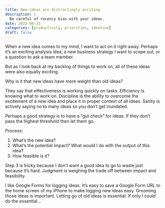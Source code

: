 ```yaml
---
title: New ideas are distractingly exciting
description: |
  Be careful of recency bias with your ideas. 
date: 2022-06-23
categories: [productivity, priorities, ideation]
draft: false
---
```



When a new idea comes to my mind, I want to act on it right away. Perhaps it’s an exciting analysis idea, a new business strategy I want to scope out, or a question to ask a team member. 

But as I look back at my backlog of things to work on, all of these ideas were also equally exciting. 

Why is it that new ideas have more weight than old ideas? 


They say that effectiveness is working quickly on tasks. Efficiency is knowing what to work on. Discipline is the ability to overcome the excitement of a new idea and place it in proper context of all ideas. Sanity is actively saying no to many ideas so you don’t get inundated. 

Perhaps a good strategy is to have a “gut check” for ideas. If they don’t pass the highest threshold then let them go. 

Process:

1. What’s the new idea?
2. What’s the potential impact? What would I do with the output of this idea?
3. How feasible is it?

Step 3 is tricky because I don’t want a good idea to go to waste just because it’s hard. Judgment is weighing the trade off between impact and feasibility. 

I like Google Forms for logging ideas. It’s easy to save a Google Form URL to the home screen of my iPhone to make logging new ideas easy. Grooming those ideas is important. Letting go of old ideas is essential. If only I could do the essential…
